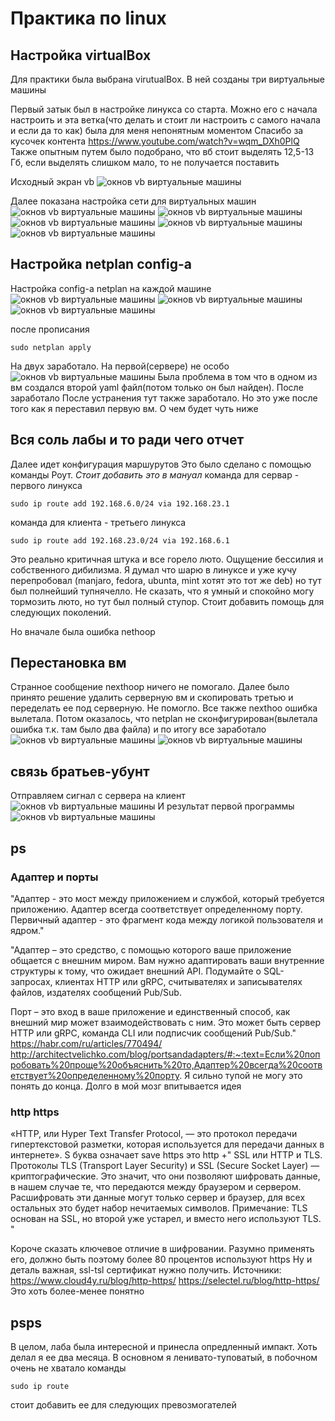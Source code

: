 # Практика по linux
## Настройка virtualBox
Для практики была выбрана virutualBox. В ней созданы три виртуальные машины

Первый затык был в настройке линукса со старта. Можно его с начала настроить и эта ветка(что делать и стоит ли настроить с самого начала и если да то как) была для меня непонятным моментом
Спасибо за кусочек контента
https://www.youtube.com/watch?v=wqm_DXh0PlQ
Также опытным путем было подобрано, что вб стоит выделять 12,5-13 Гб, если выделять слишком мало, то не получается поставить

Исходный экран vb
![окнов vb виртуальные машины](https://github.com/VologdinI/linuxpr/blob/main/imgsandfiles/Отчет%20вб1.PNG)

Далее показана настройка сети для виртуальных машин
![окнов vb виртуальные машины](https://github.com/VologdinI/linuxpr/blob/main/imgsandfiles/Отчет%20вб2.PNG)
![окнов vb виртуальные машины](https://github.com/VologdinI/linuxpr/blob/main/imgsandfiles/Отчет%20вб3.PNG)
![окнов vb виртуальные машины](https://github.com/VologdinI/linuxpr/blob/main/imgsandfiles/Отчет%20вб4.PNG)
![окнов vb виртуальные машины](https://github.com/VologdinI/linuxpr/blob/main/imgsandfiles/Отчет%20вб5.PNG)
![окнов vb виртуальные машины](https://github.com/VologdinI/linuxpr/blob/main/imgsandfiles/Отчет%20вб6.PNG)

## Настройка netplan config-а

Настройка config-a netplan на каждой машине
![окнов vb виртуальные машины](https://github.com/VologdinI/linuxpr/blob/main/imgsandfiles/Отчет1.PNG)
![окнов vb виртуальные машины](https://github.com/VologdinI/linuxpr/blob/main/imgsandfiles/Отчет1.3.PNG)
![окнов vb виртуальные машины](https://github.com/VologdinI/linuxpr/blob/main/imgsandfiles/Отчет1.2.PNG)

после прописания
```
sudo netplan apply
```

На двух заработало. На первой(сервере) не особо
![окнов vb виртуальные машины](https://github.com/VologdinI/linuxpr/blob/main/imgsandfiles/Хост%20анричебл.PNG)
Была проблема в том что в одном из вм создался второй yaml файл(потом только он был найден). После заработало
После устранения тут также заработало. Но это уже после того как я переставил первую вм. О чем будет чуть ниже

## Вся соль лабы и то ради чего отчет
Далее идет конфигурация маршурутов
Это было сделано с помощью команды Роут. 
_Стоит добавить это в мануал_
команда для сервар - первого линукса
```
sudo ip route add 192.168.6.0/24 via 192.168.23.1
```
команда для клиента - третьего линукса
```
sudo ip route add 192.168.23.0/24 via 192.168.6.1
```
Это реально критичная штука и все горело люто. Ощущение бессилия и собственного дибилизма. Я думал что шарю в линуксе и уже кучу перепробовал (manjaro, fedora, ubunta, mint хотят это тот же deb) но тут был полнейший тупнячелло. Не сказать, что я умный и спокойно могу тормозить люто, но тут был полный ступор. Стоит добавить помощь для следующих поколений.

Но вначале была ошибка nethoop

## Перестановка вм
Странное сообщение nexthoop ничего не помогало. Далее было принято решение удалить серверную вм и скопировать третью и переделать ее под серверную.
Не помогло. Все также nexthoo ошибка вылетала.
Потом оказалось, что netplan не сконфигурирован(вылетала ошибка т.к. там было два файла) и по итогу все заработало
![окнов vb виртуальные машины](https://github.com/VologdinI/linuxpr/blob/main/imgsandfiles/Отчет2заработало.PNG)
![окнов vb виртуальные машины](https://github.com/VologdinI/linuxpr/blob/main/imgsandfiles/Настройка2.4%20%20роут.PNG)

## связь братьев-убунт
Отправляем сигнал с сервера на клиент
![окнов vb виртуальные машины](https://github.com/VologdinI/linuxpr/blob/main/imgsandfiles/Отчет2отправкаЗапроса.PNG)
И результат первой программы
![окнов vb виртуальные машины](https://github.com/VologdinI/linuxpr/blob/main/imgsandfiles/Отчет1.1.PNG)

## ps
### Адаптер и порты
"Адаптер - это мост между приложением и службой, который требуется приложению. Адаптер всегда соответствует определенному порту.
Первичный адаптер - это фрагмент кода между логикой пользователя и ядром."

"Адаптер – это средство, с помощью которого ваше приложение общается с внешним миром. Вам нужно адаптировать ваши внутренние структуры к тому, что ожидает внешний API. Подумайте о SQL-запросах, клиентах HTTP или gRPC, считывателях и записывателях файлов, издателях сообщений Pub/Sub.

Порт – это вход в ваше приложение и единственный способ, как внешний мир может взаимодействовать с ним. Это может быть сервер HTTP или gRPC, команда CLI или подписчик сообщений Pub/Sub."
https://habr.com/ru/articles/770494/
http://architectvelichko.com/blog/portsandadapters/#:~:text=Если%20попробовать%20проще%20объяснить%20то,Адаптер%20всегда%20соответствует%20определенному%20порту.
Я сильно тупой не могу это понять до конца. Долго в мой мозг впитывается идея
### http https
«HTTP, или Hyper Text Transfer Protocol, — это протокол передачи гипертекстовой разметки, которая используется для передачи данных в интернете».
S буква означает save
https это http +" SSL или HTTP и TLS. 
Протоколы TLS (Transport Layer Security) и SSL (Secure Socket Layer) — криптографические. Это значит, что они позволяют шифровать данные, в нашем случае те, что передаются между браузером и сервером. Расшифровать эти данные могут только сервер и браузер, для всех остальных это будет набор нечитаемых символов.
Примечание: TLS основан на SSL, но второй уже устарел, и вместо него используют TLS. "

Короче сказать ключевое отличие в шифровании. Разумно применять его, должно быть поэтому более 80 процентов используют https
Ну и деталь важная, ssl-tsl сертификат нужно получить.
Источники: https://www.cloud4y.ru/blog/http-https/
https://selectel.ru/blog/http-https/
Это хоть более-менее понятно

## psps
В целом, лаба была интересной и принесла опредленный импакт. Хоть делал я ее два месяца. В основном я ленивато-туповатый, в побочном очень не хватало команды 
```
sudo ip route
```
стоит добавить ее для следующих превозмогателей
